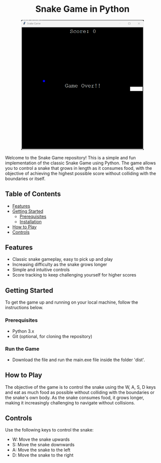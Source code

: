 <h1 align="center">Snake Game in Python</h1>

<p align="center">
  <img src="image.png" alt="Snake Game" width="400">
</p>

Welcome to the Snake Game repository! This is a simple and fun implementation of the classic Snake Game using Python. The game allows you to control a snake that grows in length as it consumes food, with the objective of achieving the highest possible score without colliding with the boundaries or itself.

## Table of Contents

- [Features](#features)
- [Getting Started](#getting-started)
  - [Prerequisites](#prerequisites)
  - [Installation](#installation)
- [How to Play](#how-to-play)
- [Controls](#controls)
  

## Features

- Classic snake gameplay, easy to pick up and play
- Increasing difficulty as the snake grows longer
- Simple and intuitive controls
- Score tracking to keep challenging yourself for higher scores

## Getting Started

To get the game up and running on your local machine, follow the instructions below.

### Prerequisites

- Python 3.x
- Git (optional, for cloning the repository)

### Run the Game

- Download the file and run the main.exe file inside the folder 'dist'.

## How to Play

The objective of the game is to control the snake using the W, A, S, D keys and eat as much food as possible without colliding with the boundaries or the snake's own body. As the snake consumes food, it grows longer, making it increasingly challenging to navigate without collisions.

## Controls

Use the following keys to control the snake:

- W: Move the snake upwards
- S: Move the snake downwards
- A: Move the snake to the left
- D: Move the snake to the right


